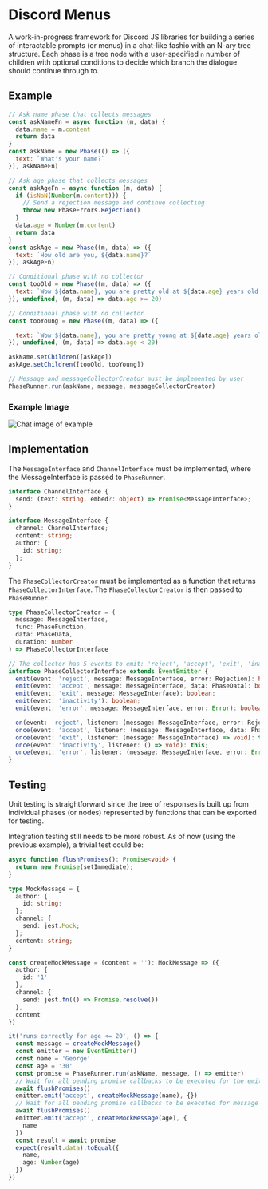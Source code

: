 # Discord Menus

A work-in-progress framework for Discord JS libraries for building a series of interactable prompts (or menus) in a chat-like fashio with an N-ary tree structure. Each phase is a tree node with a user-specified `n` number of children with optional conditions to decide which branch the dialogue should continue through to.

## Example
```js
// Ask name phase that collects messages
const askNameFn = async function (m, data) {
  data.name = m.content
  return data
}
const askName = new Phase(() => ({
  text: `What's your name?`
}), askNameFn)

// Ask age phase that collects messages
const askAgeFn = async function (m, data) {
  if (isNaN(Number(m.content))) {
    // Send a rejection message and continue collecting
    throw new PhaseErrors.Rejection()
  }
  data.age = Number(m.content)
  return data
}
const askAge = new Phase((m, data) => ({
  text: `How old are you, ${data.name}?`
}), askAgeFn)

// Conditional phase with no collector
const tooOld = new Phase((m, data) => ({
  text: `Wow ${data.name}, you are pretty old at ${data.age} years old!`
}), undefined, (m, data) => data.age >= 20)

// Conditional phase with no collector
const tooYoung = new Phase((m, data) => ({

  text: `Wow ${data.name}, you are pretty young at ${data.age} years old!`
}), undefined, (m, data) => data.age < 20)

askName.setChildren([askAge])
askAge.setChildren([tooOld, tooYoung])

// Message and messageCollectorCreator must be implemented by user
PhaseRunner.run(askName, message, messageCollectorCreator)

```
### Example Image
![Chat image of example](https://i.imgur.com/rb1CauC.png)

## Implementation

The `MessageInterface` and `ChannelInterface` must be implemented, where the MessageInterface is passed to `PhaseRunner`.
```ts
interface ChannelInterface {
  send: (text: string, embed?: object) => Promise<MessageInterface>;
}

interface MessageInterface {
  channel: ChannelInterface;
  content: string;
  author: {
    id: string;
  };
}
```
The `PhaseCollectorCreator` must be implemented as a function that returns `PhaseCollectorInterface`. The `PhaseCollectorCreator` is then passed to `PhaseRunner`.
```ts
type PhaseCollectorCreator = (
  message: MessageInterface,
  func: PhaseFunction,
  data: PhaseData,
  duration: number
) => PhaseCollectorInterface

// The collector has 5 events to emit: 'reject', 'accept', 'exit', 'inactivity', 'exit'
interface PhaseCollectorInterface extends EventEmitter {
  emit(event: 'reject', message: MessageInterface, error: Rejection): boolean;
  emit(event: 'accept', message: MessageInterface, data: PhaseData): boolean;
  emit(event: 'exit', message: MessageInterface): boolean;
  emit(event: 'inactivity'): boolean;
  emit(event: 'error', message: MessageInterface, error: Error): boolean;

  on(event: 'reject', listener: (message: MessageInterface, error: Rejection) => void): this;
  once(event: 'accept', listener: (message: MessageInterface, data: PhaseData) => void): this;
  once(event: 'exit', listener: (message: MessageInterface) => void): this;
  once(event: 'inactivity', listener: () => void): this;
  once(event: 'error', listener: (message: MessageInterface, error: Error) => void): this;
}
```

## Testing

Unit testing is straightforward since the tree of responses is built up from individual phases (or nodes) represented by functions that can be exported for testing.

Integration testing still needs to be more robust. As of now (using the previous example), a trivial test could be:
```ts
async function flushPromises(): Promise<void> {
  return new Promise(setImmediate);
}

type MockMessage = {
  author: {
    id: string;
  };
  channel: {
    send: jest.Mock;
  };
  content: string;
}

const createMockMessage = (content = ''): MockMessage => ({
  author: {
    id: '1'
  },
  channel: {
    send: jest.fn(() => Promise.resolve())
  },
  content
})

it('runs correctly for age <= 20', () => {
  const message = createMockMessage()
  const emitter = new EventEmitter()
  const name = 'George'
  const age = '30'
  const promise = PhaseRunner.run(askName, message, () => emitter)
  // Wait for all pending promise callbacks to be executed for the emitter to set up
  await flushPromises()
  emitter.emit('accept', createMockMessage(name), {})
  // Wait for all pending promise callbacks to be executed for message to be accepted
  await flushPromises()
  emitter.emit('accept', createMockMessage(age), {
    name
  })
  const result = await promise
  expect(result.data).toEqual({
    name,
    age: Number(age)
  })
})
```

